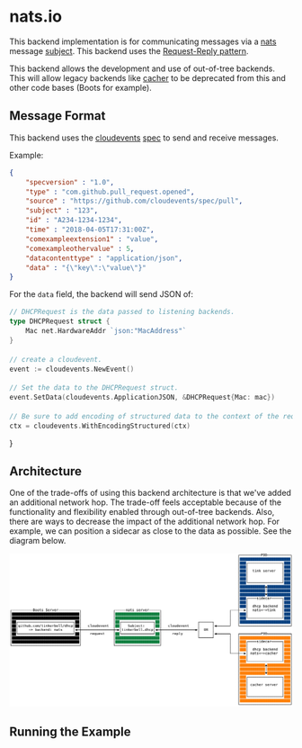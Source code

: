 # nats.io

This backend implementation is for communicating messages via a [nats](https://nats.io/) message [subject](https://docs.nats.io/nats-concepts/subjects).
This backend uses the [Request-Reply pattern](https://docs.nats.io/nats-concepts/core-nats/reqreply).

This backend allows the development and use of out-of-tree backends.
This will allow legacy backends like [cacher](https://github.com/tinkerbell/boots/blob/ac346cb685046d05ba5296dd0b2083b64fef3287/packet/client.go#L96) to be deprecated from this and other code bases (Boots for example).

## Message Format

This backend uses the [cloudevents](https://cloudevents.io/) [spec](https://github.com/cloudevents/spec/blob/v1.0.2/cloudevents/spec.md) to send and receive messages.

Example:

```json
{
    "specversion" : "1.0",
    "type" : "com.github.pull_request.opened",
    "source" : "https://github.com/cloudevents/spec/pull",
    "subject" : "123",
    "id" : "A234-1234-1234",
    "time" : "2018-04-05T17:31:00Z",
    "comexampleextension1" : "value",
    "comexampleothervalue" : 5,
    "datacontenttype" : "application/json",
    "data" : "{\"key\":\"value\"}"
}
```

For the `data` field, the backend will send JSON of:

```go
// DHCPRequest is the data passed to listening backends.
type DHCPRequest struct {
    Mac net.HardwareAddr `json:"MacAddress"`
}

// create a cloudevent.
event := cloudevents.NewEvent()

// Set the data to the DHCPRequest struct.
event.SetData(cloudevents.ApplicationJSON, &DHCPRequest{Mac: mac})

// Be sure to add encoding of structured data to the context of the request.
ctx = cloudevents.WithEncodingStructured(ctx)
```

}

## Architecture

One of the trade-offs of using this backend architecture is that we've added an additional network hop.
The trade-off feels acceptable because of the functionality and flexibility enabled through out-of-tree backends.
Also, there are ways to decrease the impact of the additional network hop.
For example, we can position a sidecar as close to the data as possible.
See the diagram below.

![arch-diagram](dhcp-backend-nats.png)

## Running the Example

